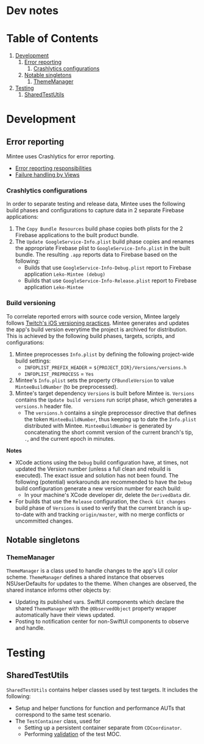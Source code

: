 # Dev notes

# Table of Contents
1. [Development](#development)
    1. [Error reporting](#error-reporting)
        1. [Crashlytics configurations](#crashlytics-configurations)
    1. [Notable singletons](#notable-singletons)
        1. [ThemeManager](#thememanager)
1. [Testing](#testing)
    1. [SharedTestUtils](#sharedtestutils)

# Development

## Error reporting
Mintee uses Crashlytics for error reporting.
- [Error reporting responsibilities](../../pull_request_template.md#separation-of-error-reporting-responsibilities)
- [Failure handling by Views](../../pull_request_template.md#failure-handling-by-views)

### Crashlytics configurations
In order to separate testing and release data, Mintee uses the following build phases and configurations to capture data in 2 separate Firebase applications:  
1. The `Copy Bundle Resources` build phase copies both plists for the 2 Firebase applications to the built product bundle.
1. The `Update GoogleService-Info.plist` build phase copies and renames the appropriate Firebase plist to `GoogleService-Info.plist` in the built bundle. The resulting `.app` reports data to Firebase based on the following:  
    * Builds that use `GoogleService-Info-Debug.plist` report to Firebase application `Leko-Mintee (debug)`
    * Builds that use `GoogleService-Info-Release.plist` report to Firebase application `Leko-Mintee`

### Build versioning
To correlate reported errors with source code version, Mintee largely follows [Twitch's iOS versioning practices](https://blog.twitch.tv/en/2016/09/20/ios-versioning-89e02f0a5146/).
Mintee generates and updates the app's build version everytime the project is archived for distribution. This is achieved by the following build phases, targets, scripts, and configurations:  
1. Mintee preprocesses `Info.plist` by defining the following project-wide build settings:
    * `INFOPLIST_PREFIX_HEADER` = `${PROJECT_DIR}/Versions/versions.h`
    * `INFOPLIST_PREPROCESS` = `Yes`
1. Mintee's `Info.plist` sets the property `CFBundleVersion` to value `MinteeBuildNumber` (to be preprocessed).
1. Mintee's target dependency `Versions` is built before Mintee is. `Versions` contains the `Update build versions` run script phase, which generates a `versions.h` header file.
    * The `versions.h` contains a single preprocessor directive that defines the token `MinteeBuildNumber`, thus keeping up to date the `Info.plist` distributed with Mintee. `MinteeBuildNumber` is generated by concatenating the short commit version of the current branch's tip, `.`, and the current epoch in minutes.

__Notes__
* XCode actions using the `Debug` build configuration have, at times, not updated the Version number (unless a full clean and rebuild is executed). The exact issue and solution has not been found. The following (potential) workarounds are recommended to have the `Debug` build configuration generate a new version number for each build:  
    * In your machine's XCode developer dir, delete the `DerivedData` dir.
* For builds that use the `Release` configuration, the `Check Git changes` build phase of `Versions` is used to verify that the current branch is up-to-date with and tracking `origin/master`, with no merge conflicts or uncommitted changes.


## Notable singletons

### ThemeManager
`ThemeManager` is a class used to handle changes to the app's UI color scheme.
`ThemeManager` defines a shared instance that observes NSUserDefaults for updates to the theme. When changes are observed, the shared instance informs other objects by:
* Updating its published vars. SwiftUI components which declare the shared `ThemeManager` with the `@ObservedObject` property wrapper automatically have their views updated.
* Posting to notification center for non-SwiftUI components to observe and handle.

# Testing

## SharedTestUtils
`SharedTestUtils` contains helper classes used by test targets. It includes the following:
- Setup and helper functions for function and performance AUTs that correspond to the same test scenario.  
- The `TestContainer` class, used for
    - Setting up a persistent container separate from `CDCoordinator`.
    - Performing [validation](#data-validators) of the test MOC.